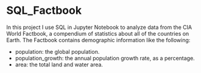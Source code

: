 # SQL_Factbook

In this project I use SQL in Jupyter Notebook to analyze data from the CIA World Factbook, a compendium of statistics about all of the countries on Earth. 
The Factbook contains demographic information like the following:

- population: the global population.
- population_growth: the annual population growth rate, as a percentage.
- area: the total land and water area.
